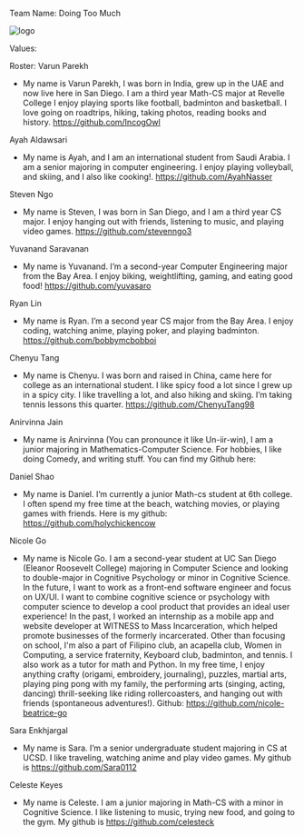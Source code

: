 Team Name: Doing Too Much


![logo](https://github.com/cse110-sp24-group28/cse110-sp24-group28/assets/122205899/d385ee40-fa6e-4c4e-9931-4bcdd8faab27)


Values:



Roster:
Varun Parekh        
-  My name is Varun Parekh, I was born in India, grew up in the UAE and now live here in San Diego. I am a third year Math-CS major at Revelle College
I enjoy playing sports like football, badminton and basketball. I love going on roadtrips, hiking, taking photos, reading books and history. https://github.com/IncogOwl


Ayah Aldawsari      
-  My name is Ayah, and I am an international student from Saudi Arabia. I am a senior majoring in computer engineering. I enjoy playing volleyball, and skiing, and I also like cooking!. https://github.com/AyahNasser

Steven Ngo       
-  My name is Steven, I was born in San Diego, and I am a third year CS major. I enjoy hanging out with friends, listening to music, and playing video games. https://github.com/stevenngo3  

Yuvanand Saravanan		
-  My name is Yuvanand. I’m a second-year Computer Engineering major from the Bay Area. I enjoy biking, weightlifting, gaming, and eating good food! https://github.com/yuvasaro 

Ryan Lin	
-  My name is Ryan. I’m a second year CS major from the Bay Area. I enjoy coding, watching anime, playing poker, and playing badminton. https://github.com/bobbymcbobboi

Chenyu Tang 		
-  My name is Chenyu. I was born and raised in China, came here for college as an international student. I like spicy food a lot since I grew up in a spicy city. I like travelling a lot, and also hiking and skiing. I’m taking tennis lessons this quarter. https://github.com/ChenyuTang98

Anirvinna Jain		
-  My name is Anirvinna (You can pronounce it like Un-iir-win), I am a junior majoring in Mathematics-Computer Science. For hobbies, I like doing Comedy, and writing stuff. 
You can find my Github here:

Daniel Shao		
-  My name is Daniel. I’m currently a junior Math-cs student at 6th college. I often spend my free time at the beach, watching movies, or playing games with friends. Here is my github: https://github.com/holychickencow

Nicole Go                    
-  My name is Nicole Go. I am a second-year student at UC San Diego (Eleanor Roosevelt College) majoring in Computer Science and looking to double-major in Cognitive Psychology or minor in Cognitive Science. In the future, I want to work as a front-end software engineer and focus on UX/UI. I want to combine cognitive science or psychology with computer science to develop a cool product that provides an ideal user experience! In the past, I worked an internship as a mobile app and website developer at WITNESS to Mass Incarceration, which helped promote businesses of the formerly incarcerated. Other than focusing on school, I'm also a part of Filipino club, an acapella club, Women in Computing, a service fraternity, Keyboard club, badminton, and tennis. I also work as a tutor for math and Python. In my free time, I enjoy anything crafty (origami, embroidery, journaling), puzzles, martial arts, playing ping pong with my family, the performing arts (singing, acting, dancing) thrill-seeking like riding rollercoasters, and hanging out with friends (spontaneous adventures!).
Github: https://github.com/nicole-beatrice-go 

Sara Enkhjargal           
-  My name is Sara. I’m a senior undergraduate student majoring in CS at UCSD. I like traveling, watching anime and play video games. My github is https://github.com/Sara0112 

Celeste Keyes 	
-  My name is Celeste. I am a junior majoring in Math-CS with a minor in Cognitive Science. I like listening to music, trying new food, and going to the gym. My github is https://github.com/celesteck

